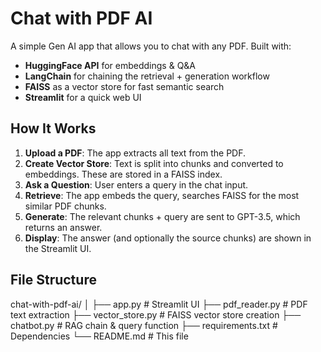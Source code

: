 # Chat with PDF AI

A simple Gen AI app that allows you to chat with any PDF. Built with:

- **HuggingFace API** for embeddings & Q&A  
- **LangChain** for chaining the retrieval + generation workflow  
- **FAISS** as a vector store for fast semantic search  
- **Streamlit** for a quick web UI  

## How It Works

1. **Upload a PDF**: The app extracts all text from the PDF.  
2. **Create Vector Store**: Text is split into chunks and converted to embeddings. These are stored in a FAISS index.  
3. **Ask a Question**: User enters a query in the chat input.  
4. **Retrieve**: The app embeds the query, searches FAISS for the most similar PDF chunks.  
5. **Generate**: The relevant chunks + query are sent to GPT-3.5, which returns an answer.  
6. **Display**: The answer (and optionally the source chunks) are shown in the Streamlit UI.

## File Structure

chat-with-pdf-ai/
│
├── app.py # Streamlit UI
├── pdf_reader.py # PDF text extraction
├── vector_store.py # FAISS vector store creation
├── chatbot.py # RAG chain & query function
├── requirements.txt # Dependencies
└── README.md # This file